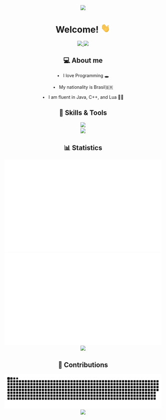 <div align="center">
  <img src="https://capsule-render.vercel.app/api?animation=fadeIn&type=waving&color=gradient&height=200&fontAlignY=40"/>
  <h1>Welcome! <img src="https://raw.githubusercontent.com/mov-ebx/mov-ebx/master/assets/wave.gif" height=30></h1>
  <div id="badges">
    <a href="[https://gists.github.com/mov-ebx](https://github.com/MVPSt)">
      <img src="https://img.shields.io/badge/Gists-blue?logo=github">
    </a>
    <a href="https://github.com/mov-ebx">
      <img src="https://gpvc.arturio.dev/mov-ebx">
    </a>
  </div>
</div>

<div>
  <h2 align="center">💻 About me</h2>
  <div align="center">
    <p>•   I love Programming 🕳️</p>
    <p>•   My nationality is Brasil🇧🇷</p>
    <p>•   I am fluent in Java, C++, and Lua 👨‍💻</p>
  </div>
</div>

<div align="center">
  <h2 align="center">📜 Skills & Tools</h2>
  <a href="https://skillicons.dev">
    <img src="https://skillicons.dev/icons?i=cs,bots,dotnet,java,lua,py"/>
    <br>
    <img src="https://skillicons.dev/icons?i=cloudflare,discord,eclipse,git,github,idea,linux,visualstudio,vscode,selenium"/>
  </a>
</div>

<div align="center">
  <h2 align="center">📊 Statistics</h2>
  <img src="https://raw.githubusercontent.com/mov-ebx/mov-ebx/stats/generated/overview.svg#gh-dark-mode-only">
  <img src="https://raw.githubusercontent.com/mov-ebx/mov-ebx/stats/generated/languages.svg#gh-dark-mode-only">
  <img src="http://github-readme-streak-stats.herokuapp.com?user=mov-ebx&theme=tokyonight_duo&hide_border=true&mode=weekly">
</div>

<div align="center">
  <h2 align="center">🐍 Contributions</h2>
  <img src="https://raw.githubusercontent.com/mov-ebx/mov-ebx/snake/github-contribution-grid-snake-dark.svg"/>
</div>

<div align="center">
  <img src="https://capsule-render.vercel.app/api?type=waving&color=gradient&height=200&section=footer"/>
</div>
